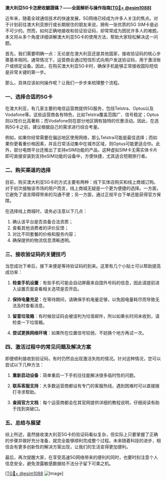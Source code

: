 **澳大利亞5G卡怎麽收驗證碼？——全面解析与操作指南[[TG💪+ @esim1088](https://t.me/s/esim1088)]**

近年来，随着全球通信技术的快速发展，5G网络已经成为许多人关注的焦点。对于计划前往澳大利亚旅行或长期居住的朋友来说，拥有一张优质的5G SIM卡是必不可少的。然而，如何正确地接收和验证验证码，却常常成为困扰许多人的难题。本文将从多个角度详细讲解澳大利亚5G卡的使用方法，帮助大家轻松解决这一问题。

首先，我们需要明确一点：无论是在澳大利亚还是其他国家，接收验证码的核心步骤基本相同。通常情况下，运营商会通过短信形式向用户发送验证码，用于激活账户或绑定设备。因此，在购买澳大利亚5G卡时，确保手机能够正常接收国际短信是非常关键的第一步。

那么，具体应该如何操作呢？让我们一步步来梳理整个流程。

### **一、选择合适的5G卡**
在澳大利亚，有几家主要的电信运营商提供5G服务，包括Telstra、Optus以及Vodafone等。这些运营商各有特色，比如Telstra覆盖范围广、信号稳定；Optus则以性价比高著称；而Vodafone则在部分地区拥有独特的优惠活动。因此，在选购5G卡之前，建议根据自己的需求进行综合考量。

例如，如果你经常需要在偏远地区使用网络，那么Telstra可能是最佳选择；而如果你更看重价格因素，并且日常活动集中在城市区域，则Optus可能更适合你。此外，部分电商平台还推出了支持eSIM功能的产品，这种虚拟SIM卡无需实体卡片即可直接安装到支持eSIM功能的设备中，方便快捷，尤其适合短期旅行者。

### **二、购买渠道的选择**
目前，购买澳大利亚5G卡的方式主要有两种：线下实体店购买和线上商城订购。对于初次接触该市场的用户而言，线上商城无疑是一个更为便捷的选择。一方面，它避免了语言障碍带来的沟通不便；另一方面，通过正规平台下单还能获得官方保障。

在选择线上商城时，请务必注意以下几点：
1. 确认该平台是否具备合法资质；
2. 查看其他消费者的评价反馈；
3. 对比不同套餐的价格和服务内容；
4. 确保提供的物流信息清晰透明。

### **三、接收验证码的关键技巧**
当您成功下单后，接下来便是等待验证码的到来。这里有几个小贴士可以帮助提高成功率：

1. **检查手机设置**：有些手机可能会自动屏蔽来自国外号码的信息，因此请提前进入设置页面查看相关选项是否开启。
   
2. **保持电量充足**：在等待期间，请确保手机电量足够，以免因电量耗尽而导致无法及时查看消息。
   
3. **留意垃圾箱**：有时候验证码会被误判为垃圾邮件，所以如果长时间未收到，请检查一下垃圾箱。
   
4. **尝试更换网络环境**：如果所在位置信号较弱，不妨换个地方再试一次。

### **四、激活过程中的常见问题及解决方案**
即便顺利接收到验证码，有时仍然会出现激活失败的情况。针对这种情况，您可以尝试以下几种方法：

1. **重新启动设备**：简单重启一下手机往往能解决很多临时性的问题。
   
2. **联系客服支持**：大多数运营商都设有专门的客服热线，遇到困难时可以直接拨打寻求帮助。
   
3. **查阅官方文档**：每个运营商都会在其官网提供详细的教程说明，仔细阅读有助于找到突破口。

### **五、总结与展望**
综上所述，虽然接收澳大利亚5G卡的验证码看似复杂，但实际上只要掌握了正确的步骤并做好充分准备，就完全能够顺利完成整个过程。未来随着科技的进步，相信会有更多创新性的解决方案出现，让我们的生活变得更加便利。

最后，再次提醒大家，在享受高速5G网络带来的便利的同时，也要时刻注意个人信息安全，避免泄露敏感数据给不法分子留下可乘之机。

[[TG💪+ @esim1088](https://t.me/s/esim1088) ![Image](https://i.postimg.cc/4NQfJmqS/Snipaste-2025-05-13-00-14-12.png)]